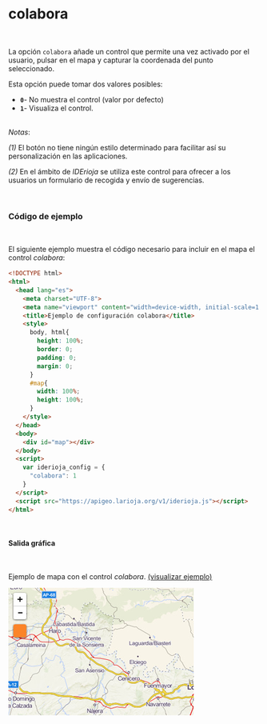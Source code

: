 # colabora
<br />

La opción `colabora` añade un control que permite una vez activado por el usuario, pulsar en el mapa y capturar la coordenada del punto seleccionado.

Esta opción puede tomar dos valores posibles:

- **`0`**- No muestra el control (valor por defecto)
- **`1`**- Visualiza el control.

<br />*Notas*:

*(1)* El botón no tiene ningún estilo determinado para facilitar así su personalización en las aplicaciones.

*(2)* En el ámbito de *IDErioja* se utiliza este control para ofrecer a los usuarios un formulario de recogida y envío de sugerencias.

<br />

### Código de ejemplo
<br />

El siguiente ejemplo muestra el código necesario para incluir en el mapa el control *colabora*:

```html
<!DOCTYPE html>
<html>
  <head lang="es">
    <meta charset="UTF-8">
    <meta name="viewport" content="width=device-width, initial-scale=1.0, maximum-scale=1.0, user-scalable=no" />
    <title>Ejemplo de configuración colabora</title>
    <style>
      body, html{
        height: 100%;
        border: 0;
        padding: 0;
        margin: 0;
      }
      #map{
        width: 100%;
        height: 100%;
      }
    </style>
  </head>
  <body>
    <div id="map"></div>
  </body>
  <script>
    var iderioja_config = {
      "colabora": 1
    }
  </script>
  <script src="https://apigeo.larioja.org/v1/iderioja.js"></script>
</html>
```

<br />

#### Salida gráfica
<br />

Ejemplo de mapa con el control *colabora*. [(visualizar ejemplo)](https://iderioja.github.io/doc_api_iderioja/ejemplo_opcion_colabora)

![Ejemplo opción colabora](/img/opciones_colabora_salida_grafica.jpg "Ejemplo opción colabora")
